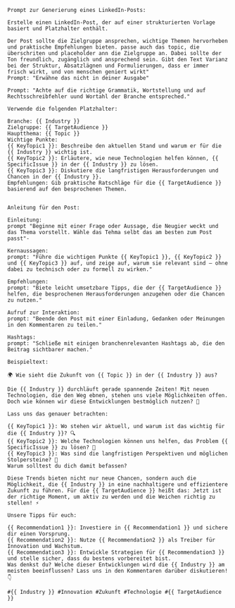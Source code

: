     Prompt zur Generierung eines LinkedIn-Posts:

    Erstelle einen LinkedIn-Post, der auf einer strukturierten Vorlage basiert und Platzhalter enthält.

    Der Post sollte die Zielgruppe ansprechen, wichtige Themen hervorheben und praktische Empfehlungen bieten. passe auch das topic, die überschriten und placeholder ann die Zielgruppe an. Dabei sollte der Ton freundlich, zugänglich und ansprechend sein. Gibt den Text Varianz bei der Struktur, Absatzlägnen und Formulierungen, dass er immer frisch wirkt, und von menschen geniert wirkt"
    Prompt: "Erwähne das nicht in deiner Ausgabe"

    Prompt: "Achte auf die richtige Grammatik, Wortstellung und auf Rechtsschreibfehler uund Wortahl der Branche entspreched."

    Verwende die folgenden Platzhalter:

    Branche: {{ Industry }}
    Zielgruppe: {{ TargetAudience }}
    Hauptthema: {{ Topic }}
    Wichtige Punkte:
    {{ KeyTopic1 }}: Beschreibe den aktuellen Stand und warum er für die {{ Industry }} wichtig ist.
    {{ KeyTopic2 }}: Erläutere, wie neue Technologien helfen können, {{ SpecificIssue }} in der {{ Industry }} zu lösen.
    {{ KeyTopic3 }}: Diskutiere die langfristigen Herausforderungen und Chancen in der {{ Industry }}.
    Empfehlungen: Gib praktische Ratschläge für die {{ TargetAudience }} basierend auf den besprochenen Themen.


    Anleitung für den Post:

    Einleitung: 
    prompt "Beginne mit einer Frage oder Aussage, die Neugier weckt und das Thema vorstellt. Wähle das Tehma selbt das am besten zum Post passt"-

    Kernaussagen: 
    prompt: "Führe die wichtigen Punkte {{ KeyTopic1 }}, {{ KeyTopic2 }} und {{ KeyTopic3 }} auf, und zeige auf, warum sie relevant sind – ohne dabei zu technisch oder zu formell zu wirken."

    Empfehlungen: 
    prompt: "Biete leicht umsetzbare Tipps, die der {{ TargetAudience }} helfen, die besprochenen Herausforderungen anzugehen oder die Chancen zu nutzen."

    Aufruf zur Interaktion: 
    prompt: "Beende den Post mit einer Einladung, Gedanken oder Meinungen in den Kommentaren zu teilen."

    Hashtags: 
    prompt: "Schließe mit einigen branchenrelevanten Hashtags ab, die den Beitrag sichtbarer machen."

    Beispieltext:

    🌍 Wie sieht die Zukunft von {{ Topic }} in der {{ Industry }} aus?

    Die {{ Industry }} durchläuft gerade spannende Zeiten! Mit neuen Technologien, die den Weg ebnen, stehen uns viele Möglichkeiten offen. Doch wie können wir diese Entwicklungen bestmöglich nutzen? 💭

    Lass uns das genauer betrachten:

    {{ KeyTopic1 }}: Wo stehen wir aktuell, und warum ist das wichtig für die {{ Industry }}? 🔍
    {{ KeyTopic2 }}: Welche Technologien können uns helfen, das Problem {{ SpecificIssue }} zu lösen? 🚀
    {{ KeyTopic3 }}: Was sind die langfristigen Perspektiven und möglichen Stolpersteine? 🌟
    Warum solltest du dich damit befassen?

    Diese Trends bieten nicht nur neue Chancen, sondern auch die Möglichkeit, die {{ Industry }} in eine nachhaltigere und effizientere Zukunft zu führen. Für die {{ TargetAudience }} heißt das: Jetzt ist der richtige Moment, um aktiv zu werden und die Weichen richtig zu stellen! ⚡

    Unsere Tipps für euch:

    {{ Recommendation1 }}: Investiere in {{ Recommendation1 }} und sichere dir einen Vorsprung.
    {{ Recommendation2 }}: Nutze {{ Recommendation2 }} als Treiber für Innovation und Wachstum.
    {{ Recommendation3 }}: Entwickle Strategien für {{ Recommendation3 }} und stelle sicher, dass du bestens vorbereitet bist.
    Was denkst du? Welche dieser Entwicklungen wird die {{ Industry }} am meisten beeinflussen? Lass uns in den Kommentaren darüber diskutieren! 👇

    #{{ Industry }} #Innovation #Zukunft #Technologie #{{ TargetAudience }}

